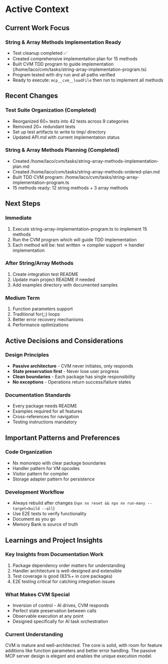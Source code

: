 # Active Context

## Current Work Focus

### String & Array Methods Implementation Ready
- Test cleanup completed ✅
- Created comprehensive implementation plan for 15 methods
- Built CVM TDD program to guide implementation (/home/laco/cvm/tasks/string-array-implementation-program.ts)
- Program tested with dry run and all paths verified
- Ready to execute: `mcp__cvm__loadFile` then run to implement all methods

## Recent Changes

### Test Suite Organization (Completed)
- Reorganized 60+ tests into 42 tests across 9 categories
- Removed 20+ redundant tests
- Set up test artifacts to write to tmp/ directory
- Updated API.md with current implementation status

### String & Array Methods Planning (Completed)
- Created /home/laco/cvm/tasks/string-array-methods-implementation-plan.md
- Created /home/laco/cvm/tasks/string-array-methods-ordered-plan.md
- Built TDD CVM program: /home/laco/cvm/tasks/string-array-implementation-program.ts
- 15 methods ready: 12 string methods + 3 array methods

## Next Steps

### Immediate
1. Execute string-array-implementation-program.ts to implement 15 methods
2. Run the CVM program which will guide TDD implementation
3. Each method will be: test written → compiler support → handler implementation

### After String/Array Methods
1. Create integration test README
2. Update main project README if needed
3. Add examples directory with documented samples

### Medium Term
1. Function parameters support
2. Traditional for(;;) loops
3. Better error recovery mechanisms
4. Performance optimizations

## Active Decisions and Considerations

### Design Principles
- **Passive architecture** - CVM never initiates, only responds
- **State preservation first** - Never lose user progress
- **Clean boundaries** - Each package has single responsibility
- **No exceptions** - Operations return success/failure states

### Documentation Standards
- Every package needs README
- Examples required for all features
- Cross-references for navigation
- Testing instructions mandatory

## Important Patterns and Preferences

### Code Organization
- Nx monorepo with clear package boundaries
- Handler pattern for VM opcodes
- Visitor pattern for compiler
- Storage adapter pattern for persistence

### Development Workflow
- Always rebuild after changes (`npx nx reset && npx nx run-many --target=build --all`)
- Use E2E tests to verify functionality
- Document as you go
- Memory Bank is source of truth

## Learnings and Project Insights

### Key Insights from Documentation Work
1. Package dependency order matters for understanding
2. Handler architecture is well-designed and extensible
3. Test coverage is good (83%+ in core packages)
4. E2E testing critical for catching integration issues

### What Makes CVM Special
- Inversion of control - AI drives, CVM responds
- Perfect state preservation between calls
- Observable execution at any point
- Designed specifically for AI task orchestration

### Current Understanding
CVM is mature and well-architected. The core is solid, with room for feature additions like function parameters and better error handling. The passive MCP server design is elegant and enables the unique execution model.